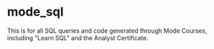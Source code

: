 # mode_sql

This is for all SQL queries and code generated through Mode Courses, including "Learn SQL" and the Analyst Certificate.